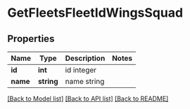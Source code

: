 # GetFleetsFleetIdWingsSquad

## Properties
Name | Type | Description | Notes
------------ | ------------- | ------------- | -------------
**id** | **int** | id integer | 
**name** | **string** | name string | 

[[Back to Model list]](../../README.md#documentation-for-models) [[Back to API list]](../../README.md#documentation-for-api-endpoints) [[Back to README]](../../README.md)


